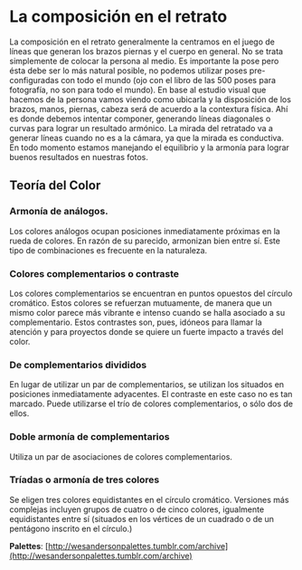 # La composición en el retrato

La composición en el retrato generalmente la centramos en el juego de líneas que generan los brazos piernas y el cuerpo en general. No se trata simplemente de colocar la persona al medio. Es importante la pose pero ésta debe ser lo más natural posible, no podemos utilizar poses pre-configuradas con todo el mundo \(ojo con el libro de las 500 poses para fotografía, no son para todo el mundo\). En base al estudio visual que hacemos de la persona vamos viendo como ubicarla y la disposición de los brazos, manos, piernas, cabeza será de acuerdo a la contextura física. Ahí es donde debemos intentar componer, generando líneas diagonales o curvas para lograr un resultado armónico. La mirada del retratado va a generar líneas cuando no es a la cámara, ya que la mirada es conductiva. En todo momento estamos manejando el equilibrio y la armonía para lograr buenos resultados en nuestras fotos.

## Teoría del Color

### Armonía de análogos.

Los colores análogos ocupan posiciones inmediatamente próximas en la rueda de colores. En razón de su parecido, armonizan bien entre sí. Este tipo de combinaciones es frecuente en la naturaleza.

### Colores complementarios o contraste

Los colores complementarios se encuentran en puntos opuestos del círculo cromático. Estos colores se refuerzan mutuamente, de manera que un mismo color parece más vibrante e intenso cuando se halla asociado a su complementario. Estos contrastes son, pues, idóneos para llamar la atención y para proyectos donde se quiere un fuerte impacto a través del color.

### De complementarios divididos

En lugar de utilizar un par de complementarios, se utilizan los situados en posiciones inmediatamente adyacentes. El contraste en este caso no es tan marcado. Puede utilizarse el trío de colores complementarios, o sólo dos de ellos.

### Doble armonía de complementarios

Utiliza un par de asociaciones de colores complementarios.

### Tríadas o armonía de tres colores

Se eligen tres colores equidistantes en el círculo cromático. Versiones más complejas incluyen grupos de cuatro o de cinco colores, igualmente equidistantes entre sí \(situados en los vértices de un cuadrado o de un pentágono inscrito en el círculo.\)

**Palettes**: [http://wesandersonpalettes.tumblr.com/archive](http://wesandersonpalettes.tumblr.com/archive)



